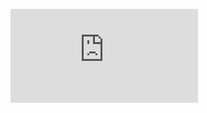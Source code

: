 ![Nicky Ong Data Scientist Resume](https://github.com/nickyongth/Resume/blob/main/Nicky%20Ong%20Resume%202024%20Data%20Scientist%20V1.pdf)
